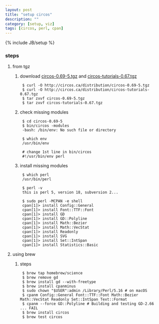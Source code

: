```yaml
---
layout: post
title: "setup circos"
description: ""
category: [setup, viz]
tags: [circos, perl, cpan]
---
```

{% include JB/setup %}


### steps

1. from tgz

    1. download [circos-0.69-5.tgz](http://circos.ca/distribution/circos-0.69-5.tgz) and [circos-tutorials-0.67.tgz](http://circos.ca/distribution/circos-tutorials-0.67.tgz)

            $ curl -O http://circos.ca/distribution/circos-0.69-5.tgz
            $ curl -O http://circos.ca/distribution/circos-tutorials-0.67.tgz
            $ tar zxvf circos-0.69-5.tgz
            $ tar zxvf circos-tutorials-0.67.tgz

    1. check missing modules

            $ cd circos-0.69-5
            $ bin/circos -modules
            -bash: /bin/env: No such file or directory

            $ which env
            /usr/bin/env

            # change 1st line in bin/circos
            #!/usr/bin/env perl

    1. install missing modules

            $ which perl
            /usr/bin/perl

            $ perl -v
            this is perl 5, version 18, subversion 2...

            $ sudo perl -MCPAN -e shell
            cpan[1]> install Config::General
            cpan[1]> install Font::TTF::Font
            cpan[1]> install GD
            cpan[1]> install GD::Polyline
            cpan[1]> install Math::Bezier
            cpan[1]> install Math::VecStat
            cpan[1]> install Readonly
            cpan[1]> install SVG
            cpan[1]> install Set::IntSpan
            cpan[1]> install Statistics::Basic

1. using brew

    1. steps

            $ brew tap homebrew/science
            $ brew remove gd
            $ brew install gd --with-freetype
            $ brew install cpanminus
            $ sudo chown "$USER":admin /Library/Perl/5.16 # on macOS
            $ cpanm Config::General Font::TTF::Font Math::Bezier Math::VecStat Readonly Set::IntSpan Text::Format
            $ cpanm --force GD::Polyline # Building and testing GD-2.66 ... FAIL
            $ brew install circos
            $ brew test circos
